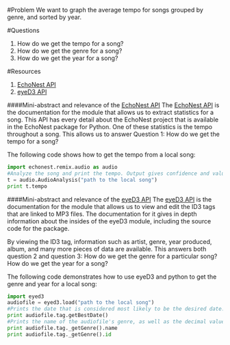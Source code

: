 #Problem
We want to graph the average tempo for songs grouped by genre, and sorted by year.

#Questions
1. How do we get the tempo for a song?
2. How do we get the genre for a song?
3. How do we get the year for a song?

#Resources
1. [EchoNest API]
2. [eyeD3 API]

####Mini-abstract and relevance of the [EchoNest API]
 The [EchoNest API] is the documentation for the module that allows us to extract statistics for a song.  This API has every detail about the EchoNest project that is available in the EchoNest package for Python.  One of these statistics is the tempo throughout a song.  This allows us to answer Question 1: How do we get the tempo for a song?
 
 The following code shows how to get the tempo from a local song:
 ```python
 import echonest.remix.audio as audio
 #Analyze the song and print the tempo. Output gives confidence and value.
 t = audio.AudioAnalysis("path to the local song")
 print t.tempo
 ```
 
####Mini-abstract and relevance of the [eyeD3 API]
 The [eyeD3 API] is the documentation for the module that allows us to view and edit the ID3 tags that are linked to MP3 files.  The documentation for it gives in depth information about the insides of the eyeD3 module, including the source code for the package.
 
 By viewing the ID3 tag, information such as artist, genre, year produced, album, and many more pieces of data are available.
 This answers both question 2 and question 3: How do we get the genre for a particular song?  How do we get the year for a song?
 
 The following code demonstrates how to use eyeD3 and python to get the genre and year for a local song:
 
 ```python
 import eyed3
 audiofile = eyed3.load("path to the local song")
 #Prints the date that is considered most likely to be the desired date.
 print audiofile.tag.getBestDate()
 #Prints the name of the audiofile's genre, as well as the decimal value associated with it.
 print audiofile.tag._getGenre().name
 print audiofile.tag._getGenre().id
 ```
 
 [EchoNest API]: http://developer.echonest.com/docs/v4/track.html
 [eyeD3 API]: http://eyed3.nicfit.net/api/modules.html
